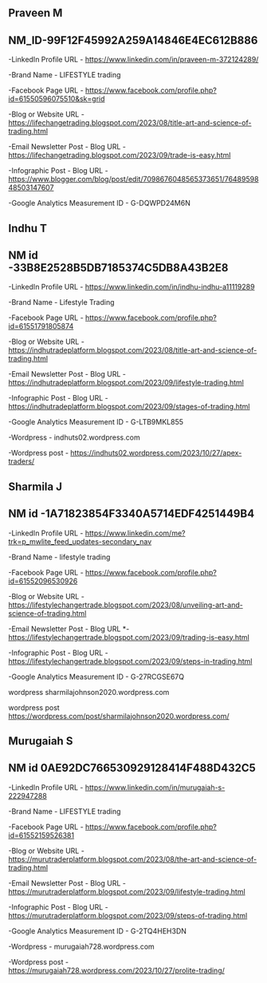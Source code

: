 ## Praveen M
## NM_ID-99F12F45992A259A14846E4EC612B886

-LinkedIn Profile URL - https://www.linkedin.com/in/praveen-m-372124289/

-Brand Name - LIFESTYLE trading

-Facebook Page URL - https://www.facebook.com/profile.php?id=61550596075510&sk=grid

-Blog or Website URL - https://lifechangetrading.blogspot.com/2023/08/title-art-and-science-of-trading.html

-Email Newsletter Post - Blog URL - https://lifechangetrading.blogspot.com/2023/09/trade-is-easy.html

-Infographic Post - Blog URL - https://www.blogger.com/blog/post/edit/7098676048565373651/7648959848503147607

-Google Analytics Measurement ID - G-DQWPD24M6N
## Indhu T
## NM id -33B8E2528B5DB7185374C5DB8A43B2E8

-LinkedIn Profile URL - https://www.linkedin.com/in/indhu-indhu-a11119289

-Brand Name - Lifestyle Trading

-Facebook Page URL - https://www.facebook.com/profile.php?id=61551791805874

-Blog or Website URL - https://indhutradeplatform.blogspot.com/2023/08/title-art-and-science-of-trading.html

-Email Newsletter Post - Blog URL - https://indhutradeplatform.blogspot.com/2023/09/lifestyle-trading.html

-Infographic Post - Blog URL - https://indhutradeplatform.blogspot.com/2023/09/stages-of-trading.html

-Google Analytics Measurement ID - G-LTB9MKL855

-Wordpress - indhuts02.wordpress.com

-Wordpress post - https://indhuts02.wordpress.com/2023/10/27/apex-traders/
## Sharmila J
## NM id -1A71823854F3340A5714EDF4251449B4

-LinkedIn Profile URL - https://www.linkedin.com/me?trk=p_mwlite_feed_updates-secondary_nav

-Brand Name - lifestyle trading

-Facebook Page URL - https://www.facebook.com/profile.php?id=61552096530926

-Blog or Website URL - https://lifestylechangertrade.blogspot.com/2023/08/unveiling-art-and-science-of-trading.html

-Email Newsletter Post - Blog URL *-https://lifestylechangertrade.blogspot.com/2023/09/trading-is-easy.html

-Infographic Post - Blog URL - https://lifestylechangertrade.blogspot.com/2023/09/steps-in-trading.html

-Google Analytics Measurement ID - G-27RCGSE67Q

wordpress sharmilajohnson2020.wordpress.com

wordpress post https://wordpress.com/post/sharmilajohnson2020.wordpress.com/
## Murugaiah S
## NM id 0AE92DC766530929128414F488D432C5

-LinkedIn Profile URL - https://www.linkedin.com/in/murugaiah-s-222947288

-Brand Name - LIFESTYLE trading

-Facebook Page URL - https://www.facebook.com/profile.php?id=61552159526381

-Blog or Website URL - https://murutraderplatform.blogspot.com/2023/08/the-art-and-science-of-trading.html

-Email Newsletter Post - Blog URL - https://murutraderplatform.blogspot.com/2023/09/lifestyle-trading.html

-Infographic Post - Blog URL - https://murutraderplatform.blogspot.com/2023/09/steps-of-trading.html

-Google Analytics Measurement ID - G-2TQ4HEH3DN

-Wordpress - murugaiah728.wordpress.com

-Wordpress post - https://murugaiah728.wordpress.com/2023/10/27/prolite-trading/

